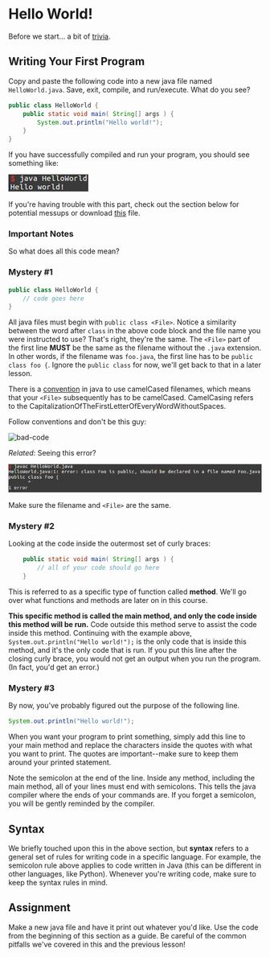# Hello World!

Before we start... a bit of [trivia](https://en.wikipedia.org/wiki/%22Hello,_World!%22_program).

## Writing Your First Program

Copy and paste the following code into a new java file named `HelloWorld.java`. Save, exit, compile, and run/execute. What do you see?

```java
public class HelloWorld {
    public static void main( String[] args ) {
        System.out.println("Hello world!");
    }
}
```

If you have successfully compiled and run your program, you should see something like:

![hello-world](assets/hello_world.png)

If you're having trouble with this part, check out the section below for potential messups or download [this](assets/HelloWorld.java) file.

### Important Notes

So what does all this code mean?

### Mystery #1

```java
public class HelloWorld {
    // code goes here
}
```

All java files must begin with `public class <File>`. Notice a similarity between the word after `class` in the above code block and the file name you were instructed to use? That's right, they're the same. The `<File>` part of the first line __MUST__ be the same as the filename without the `.java` extension. In other words, if the filename was `foo.java`, the first line has to be `public class foo {`. Ignore the `public class` for now, we'll get back to that in a later lesson.

There is a [convention](https://en.wikipedia.org/wiki/Coding_conventions) in java to use camelCased filenames, which means that your `<File>` subsequently has to be camelCased. CamelCasing refers to the CapitalizationOfTheFirstLetterOfEveryWordWithoutSpaces.

Follow conventions and don't be this guy:

![bad-code](https://s3.amazonaws.com/codementor_content/2015-Aug-week2/confusedfry.png)

_Related_: Seeing this error?

![filename-error](assets/filename_error.png)

Make sure the filename and `<File>` are the same.

### Mystery #2

Looking at the code inside the outermost set of curly braces:

```java
    public static void main( String[] args ) {
        // all of your code should go here
    }
```

This is referred to as a specific type of function called __method__. We'll go over what functions and methods are later on in this course.

__This specific method is called the main method, and only the code inside this method will be run.__ Code outside this method serve to assist the code inside this method. Continuing with the example above, `System.out.println("Hello world!");` is the only code that is inside this method, and it's the only code that is run. If you put this line after the closing curly brace, you would not get an output when you run the program. (In fact, you'd get an error.)

### Mystery #3

By now, you've probably figured out the purpose of the following line.

```java
System.out.println("Hello world!");
```

When you want your program to print something, simply add this line to your main method and replace the characters inside the quotes with what you want to print. The quotes are important--make sure to keep them around your printed statement.

Note the semicolon at the end of the line. Inside any method, including the main method, all of your lines must end with semicolons. This tells the java compiler where the ends of your commands are. If you forget a semicolon, you will be gently reminded by the compiler.

## Syntax

We briefly touched upon this in the above section, but __syntax__ refers to a general set of rules for writing code in a specific language. For example, the semicolon rule above applies to code written in Java (this can be different in other languages, like Python). Whenever you're writing code, make sure to keep the syntax rules in mind.

## Assignment

Make a new java file and have it print out whatever you'd like. Use the code from the beginning of this section as a guide. Be careful of the common pitfalls we've covered in this and the previous lesson!
